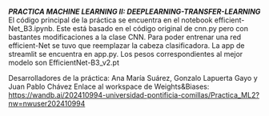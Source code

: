 ***PRACTICA MACHINE LEARNING II: DEEPLEARNING-TRANSFER-LEARNING***
El código principal de la práctica se encuentra en el notebook efficient-Net_B3.ipynb. Este está basado en el código original de cnn.py pero con bastantes modificaciones a la clase CNN. Para poder entrenar una red efficient-Net se tuvo que reemplazar la cabeza clasificadora. La app de streamlit se encuentra en app.py. Los pesos correspondientes al mejor modelo son EfficientNet-B3_v2.pt

Desarrolladores de la práctica: Ana María Suárez, Gonzalo Lapuerta Gayo y Juan Pablo Chávez
Enlace al workspace de Weights&Biases: https://wandb.ai/202410994-universidad-pontificia-comillas/Practica_ML2?nw=nwuser202410994

